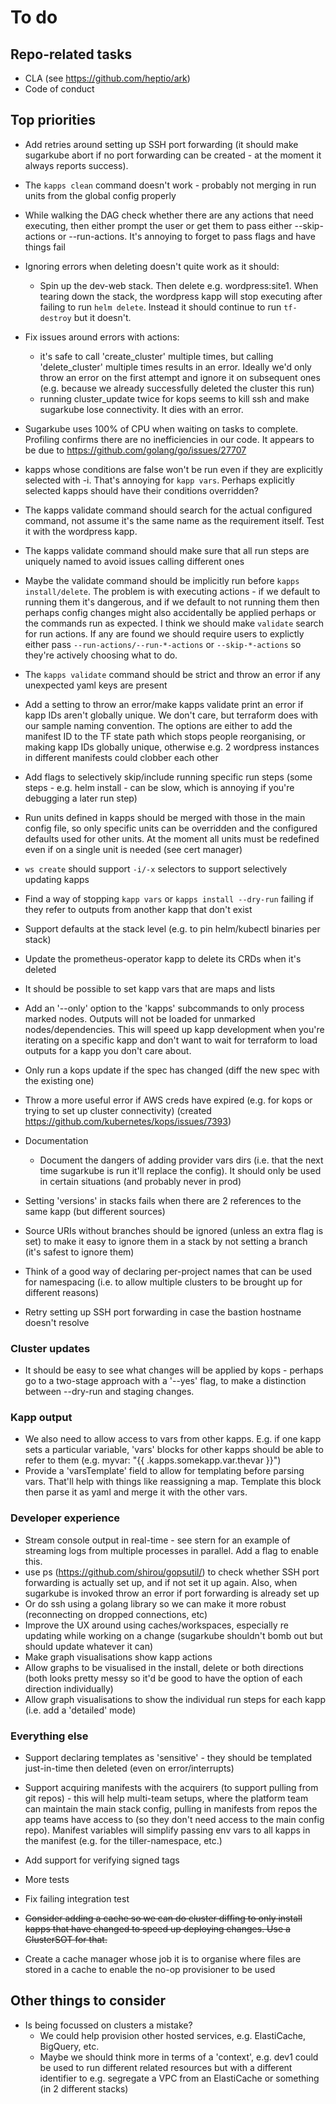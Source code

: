 # To do
## Repo-related tasks
* CLA (see https://github.com/heptio/ark)
* Code of conduct

## Top priorities
* Add retries around setting up SSH port forwarding (it should make sugarkube abort if no port forwarding can be created - at the moment it always reports success). 
* The `kapps clean` command doesn't work - probably not merging in run units from the global config properly
* While walking the DAG check whether there are any actions that need executing, then either prompt the user or get them to pass either --skip-actions or --run-actions. It's annoying to forget to pass flags and have things fail

* Ignoring errors when deleting doesn't quite work as it should:
  * Spin up the dev-web stack. Then delete e.g. wordpress:site1. When tearing down the stack, the wordpress kapp will stop executing after failing to run `helm delete`. Instead it should continue to run `tf-destroy` but it doesn't.

* Fix issues around errors with actions:
  * it's safe to call 'create_cluster' multiple times, but calling 'delete_cluster' multiple times results in an error. Ideally we'd only throw an error on the first attempt and ignore it on subsequent ones (e.g. because we already successfully deleted the cluster this run)
  * running cluster_update twice for kops seems to kill ssh and make sugarkube lose connectivity. It dies with an error.
* Sugarkube uses 100% of CPU when waiting on tasks to complete. Profiling confirms there are no inefficiencies in our code. It appears to be due to https://github.com/golang/go/issues/27707
* kapps whose conditions are false won't be run even if they are explicitly selected with -i. That's annoying for `kapp vars`. Perhaps explicitly selected kapps should have their conditions overridden? 
* The kapps validate command should search for the actual configured command, not assume it's the same name as the requirement itself. Test it with the wordpress kapp.
* The kapps validate command should make sure that all run steps are uniquely named to avoid issues calling different ones
* Maybe the validate command should be implicitly run before `kapps install/delete`. The problem is with executing actions - if we default to running them it's dangerous, and if we default to not running them then perhaps config changes might also accidentally be applied perhaps or the commands run as expected. I think we should make `validate` search for run actions. If any are found we should require users to explictly either pass `--run-actions/--run-*-actions` or `--skip-*-actions` so they're actively choosing what to do.
* The `kapps validate` command should be strict and throw an error if any unexpected yaml keys are present 
* Add a setting to throw an error/make kapps validate print an error if kapp IDs aren't globally unique. We don't care, but terraform does with our sample naming convention. The options are either to add the manifest ID to the TF state path which stops people reorganising, or making kapp IDs globally unique, otherwise e.g. 2 wordpress instances in different manifests could clobber each other  
* Add flags to selectively skip/include running specific run steps (some steps - e.g. helm install - can be slow, which is annoying if you're debugging a later run step)
* Run units defined in kapps should be merged with those in the main config file, so only specific units can be overridden and the configured defaults used for other units. At the moment all units must be redefined even if on a single unit is needed (see cert manager)
* `ws create` should support `-i/-x` selectors to support selectively updating kapps
* Find a way of stopping `kapp vars` or `kapps install --dry-run` failing if they refer to outputs from another kapp that don't exist

* Support defaults at the stack level (e.g. to pin helm/kubectl binaries per stack)

* Update the prometheus-operator kapp to delete its CRDs when it's deleted

* It should be possible to set kapp vars that are maps and lists
* Add an '--only' option to the 'kapps' subcommands to only process marked nodes. Outputs will not be loaded for unmarked nodes/dependencies. This will speed up kapp development when you're iterating on a specific kapp and don't want to wait for terraform to load outputs for a kapp you don't care about. 
* Only run a kops update if the spec has changed (diff the new spec with the existing one)
* Throw a more useful error if AWS creds have expired (e.g. for kops or trying to set up cluster connectivity) (created https://github.com/kubernetes/kops/issues/7393)
* Documentation
  * Document the dangers of adding provider vars dirs (i.e. that the next time sugarkube is run it'll replace the config). It should only be used in certain situations (and probably never in prod)
* Setting 'versions' in stacks fails when there are 2 references to the same kapp (but different sources)
* Source URIs without branches should be ignored (unless an extra flag is set) to make it easy to ignore them in a stack by not setting a branch (it's safest to ignore them)
* Think of a good way of declaring per-project names that can be used for namespacing (i.e. to allow multiple clusters to be brought up for different reasons)
* Retry setting up SSH port forwarding in case the bastion hostname doesn't resolve

### Cluster updates
* It should be easy to see what changes will be applied by kops - perhaps go to a two-stage approach with a '--yes' flag, to make a distinction between --dry-run and staging changes.

### Kapp output
* We also need to allow access to vars from other kapps. E.g. if one kapp sets a particular variable, 
  'vars' blocks for other kapps should be able to refer to them (e.g. myvar: "{{ .kapps.somekapp.var.thevar }}")
* Provide a 'varsTemplate' field to allow for templating before parsing vars. That'll help with things like reassigning
  a map. Template this block then parse it as yaml and merge it with the other vars.

### Developer experience
* Stream console output in real-time - see stern for an example of streaming logs from multiple processes in parallel. Add a flag to enable this.
* use ps (https://github.com/shirou/gopsutil/) to check whether SSH port forwarding is actually set up, and 
  if not set it up again. Also, when sugarkube is invoked throw an error if port forwarding is already set up
* Or do ssh using a golang library so we can make it more robust (reconnecting on dropped connections, etc)
* Improve the UX around using caches/workspaces, especially re updating while working on a change (sugarkube shouldn't bomb out but should update whatever it can)
* Make graph visualisations show kapp actions
* Allow graphs to be visualised in the install, delete or both directions (both looks pretty messy so it'd be good to have the option of each direction individually)
* Allow graph visualisations to show the individual run steps for each kapp (i.e. add a 'detailed' mode)
  
### Everything else
* Support declaring templates as 'sensitive' - they should be templated just-in-time then deleted (even on error/interrupts)

* Support acquiring manifests with the acquirers (to support pulling from git repos) - this will help multi-team setups, where the platform team can 
  maintain the main stack config, pulling in manifests from repos the app teams have access to (so they don't need
  access to the main config repo). Manifest variables will simplify passing env vars to all kapps in the manifest
  (e.g. for the tiller-namespace, etc.)

* Add support for verifying signed tags
* More tests 
* Fix failing integration test

* ~~Consider adding a cache so we can do cluster diffing to only install kapps that have changed to speed up
  deploying changes. Use a ClusterSOT for that.~~
* Create a cache manager whose job it is to organise where files are stored in a cache to enable the no-op provisioner to be used

## Other things to consider
* Is being focussed on clusters a mistake? 
    * We could help provision other hosted services, e.g. ElastiCache, BigQuery, etc. 
    * Maybe we should think more in terms of a 'context', e.g. dev1 could be used to run different related
      resources but with a different identifier to e.g. segregate a VPC from an ElastiCache or something (in 2 
      different stacks)
  